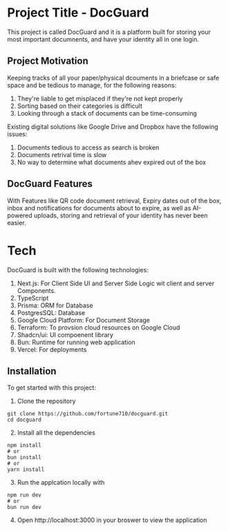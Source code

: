
# Project Title - DocGuard

This project is called DocGuard and it is a platform built for storing your most important documnents, and have your identity all in one login. 

## Project Motivation
Keeping tracks of all your paper/physical dcouments in a briefcase or safe space and be tedious to manage, for the following reasons:
1. They're liable to get misplaced if they're not kept properly
2. Sorting based on their categories is difficult
3. Looking through a stack of documents can be time-consuming

Existing digital solutions like Google Drive and Dropbox have the following issues: 
1. Documents tedious to access as search is broken 
2. Documents retrival time is slow
3. No way to determine what documents ahev expired out of the box


## DocGuard Features
With Features like QR code document retrieval, Expiry dates out of the box, inbox and notifications for documents about to expire, as well as AI-powered uploads, storing and retrieval of your identity has never been easier.

# Tech
DocGuard is built with the following technologies:
1. Next.js: For Client Side UI and Server Side Logic wit client and server Components.
2. TypeScript
3. Prisma: ORM for Database
4. PostgresSQL: Database
5. Google Cloud Platform: For Document Storage
6. Terraform: To provsion cloud resources on Google Cloud
7. Shadcn/ui: UI compoenent library
8. Bun: Runtime for running web application
9. Vercel: For deployments

## Installation
To get started with this project:
1. Clone the repository
```
git clone https://github.com/fortune710/docguard.git
cd docguard
```
2. Install all the dependencies
```
npm install
# or
bun install
# or 
yarn install
```

3. Run the applcation locally with
```
npm run dev
# or
bun run dev
```

4. Open http://localhost:3000 in your broswer to view the application



